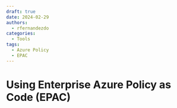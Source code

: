 ```yaml
---
draft: true
date: 2024-02-29
authors:
  - rfernandezdo
categories:
  - Tools
tags:
  - Azure Policy
  - EPAC  
---
```


# Using Enterprise Azure Policy as Code (EPAC)



